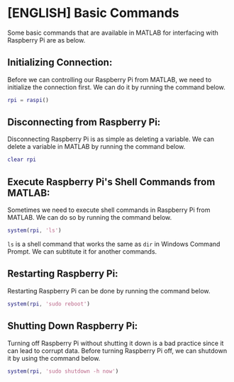 # [ENGLISH] Basic Commands
Some basic commands that are available in MATLAB for interfacing with Raspberry Pi are as below.

## Initializing Connection:
Before we can controlling our Raspberry Pi from MATLAB, we need to initialize the connection first. We can do it by running the command below.

```matlab
rpi = raspi()
```

## Disconnecting from Raspberry Pi:
Disconnecting Raspberry Pi is as simple as deleting a variable. We can delete a variable in MATLAB by running the command below.

```matlab
clear rpi
```

## Execute Raspberry Pi's Shell Commands from MATLAB:
Sometimes we need to execute shell commands in Raspberry Pi from MATLAB. We can do so by running the command below.

```matlab
system(rpi, 'ls')
```

`ls` is a shell command that works the same as `dir` in Windows Command Prompt. We can subtitute it for another commands.

## Restarting Raspberry Pi:
Restarting Raspberry Pi can be done by running the command below.

```matlab
system(rpi, 'sudo reboot')
```

## Shutting Down Raspberry Pi:
Turning off Raspberry Pi without shutting it down is a bad practice since it can lead to corrupt data. Before turning Raspberry Pi off, we can shutdown it by using the command below.

```matlab
system(rpi, 'sudo shutdown -h now')
```
